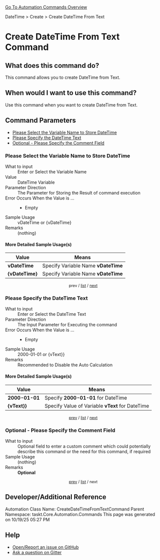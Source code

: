 <!--TITLE: Create DateTime From Text Command -->
<!-- SUBTITLE: a command in the DateTime group. -->
[Go To Automation Commands Overview](/automation-commands.md)


DateTime &gt; Create &gt; Create DateTime From Text


# Create DateTime From Text Command


## What does this command do?
This command allows you to create DateTime from Text.


## When would I want to use this command?
Use this command when you want to create DateTime from Text.


<a id="param_list"></a>
## Command Parameters
- [Please Select the Variable Name to Store DateTime](#param_0)
- [Please Specify the DateTime Text](#param_1)
- [Optional - Please Specify the Comment Field](#param_2)


<a id="param_0"></a>
### Please Select the Variable Name to Store DateTime


<dl>
<dt>What to input</dt><dd>Enter or Select the Variable Name</dd>
<dt>Value</dt><dd>DateTime Variable</dd>
<dt>Parameter Direction</dt><dd>The Parameter for Storing the Result of command execution</dd>
<dt>Error Occurs When the Value is ...</dt><dd><ul>
<li>Empty</li>
</ul></dd>
<dt>Sample Usage</dt><dd>vDateTime or {vDateTime}</dd>
<dt>Remarks</dt><dd>(nothing)</dd>
</dl>




#### More Detailed Sample Usage(s)
| Value | Means |
|---|---|
| <strong>vDateTime</strong> | Specify Variable Name **vDateTime** |
| <strong>{vDateTime}</strong> | Specify Variable Name **vDateTime** |


<div style="font-size: 90%; text-align: center">


prev / [list](#param_list) / [next](#param_1)


</div>


<a id="param_1"></a>
### Please Specify the DateTime Text


<dl>
<dt>What to input</dt><dd>Enter or Select the DateTime Text</dd>
<dt>Parameter Direction</dt><dd>The Input Parameter for Executing the command</dd>
<dt>Error Occurs When the Value is ...</dt><dd><ul>
<li>Empty</li>
</ul></dd>
<dt>Sample Usage</dt><dd>2000-01-01 or {vText}}</dd>
<dt>Remarks</dt><dd>Recommended to Disable the Auto Calculation</dd>
</dl>




#### More Detailed Sample Usage(s)
| Value | Means |
|---|---|
| <strong>2000-01-01</strong> | Specify **2000-01-01** for DateTime |
| <strong>{vText}}</strong> | Specify Value of Variable **vText** for DateTime |


<div style="font-size: 90%; text-align: center">


[prev](#param_1) / [list](#param_list) / [next](#param_2)


</div>


<a id="param_2"></a>
### Optional - Please Specify the Comment Field


<dl>
<dt>What to input</dt><dd>Optional field to enter a custom comment which could potentially describe this command or the need for this command, if required</dd>
<dt>Sample Usage</dt><dd>(nothing)</dd>
<dt>Remarks</dt><dd><strong>Optional</strong><br></dd>
</dl>




<div style="font-size: 90%; text-align: center">


[prev](#param_2) / [list](#param_list) / next


</div>


## Developer/Additional Reference
Automation Class Name: CreateDateTimeFromTextCommand
Parent Namespace: taskt.Core.Automation.Commands
This page was generated on 10/19/25 05:27 PM


## Help
- [Open/Report an issue on GitHub](https://github.com/rcktrncn/taskt/issues/new)
- [Ask a question on Gitter](https://gitter.im/taskt-rpa/Lobby)
